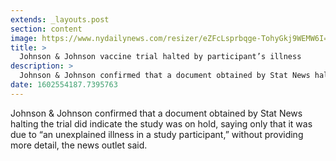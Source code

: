 ```yaml
--- 
extends: _layouts.post 
section: content 
image: https://www.nydailynews.com/resizer/eZFcLsprbqge-TohyGkj9WEMW6I=/1200x0/top/cloudfront-us-east-1.images.arcpublishing.com/tronc/ZGC536NTJ3ME4DDN35MHOZDAPI.aspx 
title: > 
  Johnson & Johnson vaccine trial halted by participant’s illness 
description: > 
  Johnson & Johnson confirmed that a document obtained by Stat News halting the trial did indicate the study was on hold, saying only that it was due to “an unexplained illness in a study participant,” without providing more detail, the news outlet said. 
date: 1602554187.7395763 
--- 
```

Johnson & Johnson confirmed that a document obtained by Stat News halting the trial did indicate the study was on hold, saying only that it was due to “an unexplained illness in a study participant,” without providing more detail, the news outlet said.